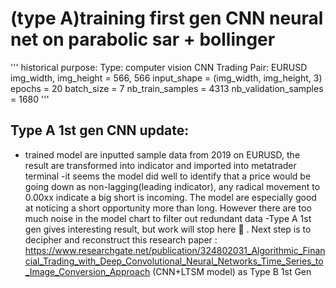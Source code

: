 # (type A)training first gen CNN neural net on parabolic sar + bollinger 
'''
historical purpose:
Type: computer vision CNN
Trading Pair: EURUSD
img_width, img_height = 566, 566
input_shape = (img_width, img_height, 3)
epochs = 20
batch_size = 7
nb_train_samples = 4313
nb_validation_samples = 1680 
'''

## Type A 1st gen CNN update:
- trained model are inputted sample data from 2019 on EURUSD, the result are transformed into indicator and imported into metatrader terminal
-it seems the model did well to identify that a price would be going down as non-lagging(leading indicator), any radical movement to 0.00xx indicate a big short is incoming. The model are especially good at noticing a short opportunity more than long. However there are too much noise in the model chart to filter out redundant data
-Type A 1st gen gives interesting result, but work will stop here 🔴 . 
Next step is to decipher and reconstruct  this research paper : https://www.researchgate.net/publication/324802031_Algorithmic_Financial_Trading_with_Deep_Convolutional_Neural_Networks_Time_Series_to_Image_Conversion_Approach (CNN+LTSM model)  as Type B 1st Gen